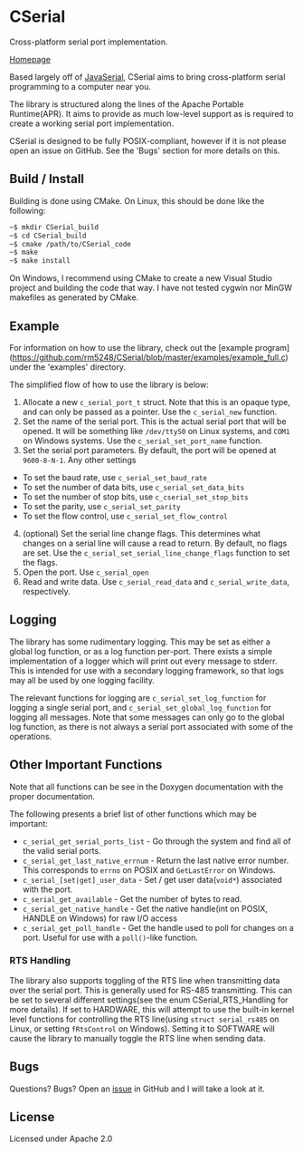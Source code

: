 # CSerial

Cross-platform serial port implementation.

[Homepage](http://programming.rm5248.com/projects/c-serial/)

Based largely off of [JavaSerial](https://github.com/rm5248/JavaSerial),
CSerial aims to bring cross-platform serial programming to a computer near you.

The library is structured along the lines of the Apache Portable Runtime(APR).
It aims to provide as much low-level support as is required to create a working
serial port implementation.

CSerial is designed to be fully POSIX-compliant, however if it is not please
open an issue on GitHub.  See the 'Bugs' section for more details on this.

## Build / Install

Building is done using CMake.  On Linux, this should be done like the 
following:

```bash
~$ mkdir CSerial_build
~$ cd CSerial_build
~$ cmake /path/to/CSerial_code
~$ make
~$ make install
```

On Windows, I recommend using CMake to create a new Visual Studio project and 
building the code that way.  I have not tested cygwin nor MinGW makefiles as 
generated by CMake.

## Example

For information on how to use the library, check out the [example program]
(https://github.com/rm5248/CSerial/blob/master/examples/example_full.c)
under the 'examples' directory.

The simplified flow of how to use the library is below:

1. Allocate a new `c_serial_port_t` struct.  Note that this is an opaque type,
and can only be passed as a pointer.  Use the `c_serial_new` function.
2. Set the name of the serial port.  This is the actual serial port that will 
be opened.  It will be something like `/dev/ttyS0` on Linux systems, and 
`COM1` on Windows systems.  Use the `c_serial_set_port_name` function.
3. Set the serial port parameters.  By default, the port will be opened at 
`9600-8-N-1`.  Any other settings 
  * To set the baud rate, use `c_serial_set_baud_rate`
  * To set the number of data bits, use `c_serial_set_data_bits`
  * To set the number of stop bits, use `c_cserial_set_stop_bits`
  * To set the parity, use `c_serial_set_parity`
  * To set the flow control, use `c_serial_set_flow_control`
4. (optional) Set the serial line change flags.  This determines what changes 
on a serial line will cause a read to return.  By default, no flags are set.
Use the `c_serial_set_serial_line_change_flags` function to set the flags.
5. Open the port.  Use `c_serial_open`
6. Read and write data.  Use `c_serial_read_data` and `c_serial_write_data`, 
respectively.

## Logging

The library has some rudimentary logging.  This may be set as either a global 
log function, or as a log function per-port.  There exists a simple 
implementation of a logger which will print out every message to stderr.  This 
is intended for use with a secondary logging framework, so that logs may all 
be used by one logging facility.

The relevant functions for logging are `c_serial_set_log_function` for logging 
a single serial port, and `c_serial_set_global_log_function` for logging 
all messages.  Note that some messages can only go to the global log function, 
as there is not always a serial port associated with some of the operations.

## Other Important Functions

Note that all functions can be see in the Doxygen documentation with 
the proper documentation.  

The following presents a brief list of other functions which may be 
important:

* `c_serial_get_serial_ports_list` - Go through the system and find all of 
the valid serial ports.
* `c_serial_get_last_native_errnum` - Return the last native error number.  
This corresponds to `errno` on POSIX and `GetLastError` on Windows.
* `c_serial_[set|get]_user_data` - Set / get user data(`void*`) associated 
with the port.
* `c_serial_get_available` - Get the number of bytes to read.
* `c_serial_get_native_handle` - Get the native handle(int on POSIX, HANDLE on 
Windows) for raw I/O access
* `c_serial_get_poll_handle` - Get the handle used to poll for changes on a 
port.  Useful for use with a `poll()`-like function.

### RTS Handling

The library also supports toggling of the RTS line when transmitting data 
over the serial port.  This is generally used for RS-485 transmitting.  This 
can be set to several different settings(see the enum CSerial_RTS_Handling 
for more details).  If set to HARDWARE, this will attempt to use the built-in 
kernel level functions for controlling the RTS line(using `struct serial_rs485` 
on Linux, or setting `fRtsControl` on Windows).  Setting it to SOFTWARE will 
cause the library to manually toggle the RTS line when sending data.

## Bugs

Questions?  Bugs?  Open an [issue](https://github.com/rm5248/CSerial/issues)
 in GitHub and I will take a look at it.

## License
Licensed under Apache 2.0
